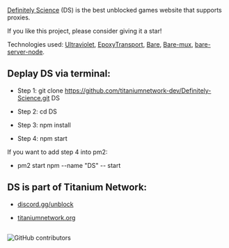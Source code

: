 [Definitely Science](https://definitelyscience.com/) (DS) is the best unblocked games website that supports proxies. 

If you like this project, please consider giving it a star!

Technologies used: [Ultraviolet](https://github.com/titaniumnetwork-dev/Ultraviolet), [EpoxyTransport](https://github.com/MercuryWorkshop/EpoxyTransport), [Bare](https://github.com/MercuryWorkshop/Bare-as-module3), [Bare-mux](https://github.com/MercuryWorkshop/bare-mux), [bare-server-node](https://github.com/tomphttp/bare-server-node).

## Deplay DS via terminal:

- Step 1: git clone https://github.com/titaniumnetwork-dev/Definitely-Science.git DS

- Step 2: cd DS

- Step 3: npm install

- Step 4: npm start


If you want to add step 4 into pm2: 
- pm2 start npm --name "DS" -- start




## DS is part of Titanium Network:

- [discord.gg/unblock](https://discord.gg/unblock)

- [titaniumnetwork.org](https://titaniumnetwork.org/)

##

![GitHub contributors](https://img.shields.io/github/contributors/titaniumnetwork-dev/Definitely-Science)


